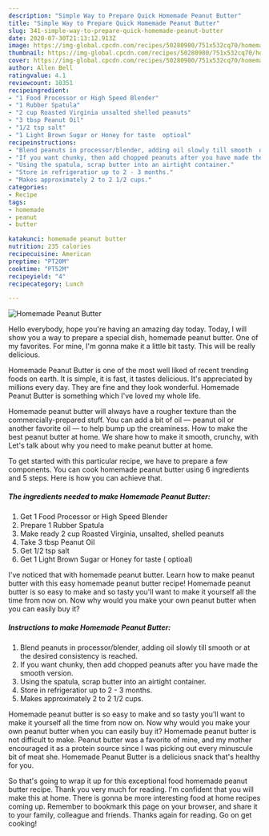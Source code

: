 ```yaml
---
description: "Simple Way to Prepare Quick Homemade Peanut Butter"
title: "Simple Way to Prepare Quick Homemade Peanut Butter"
slug: 341-simple-way-to-prepare-quick-homemade-peanut-butter
date: 2020-07-30T21:13:12.913Z
image: https://img-global.cpcdn.com/recipes/50280980/751x532cq70/homemade-peanut-butter-recipe-main-photo.jpg
thumbnail: https://img-global.cpcdn.com/recipes/50280980/751x532cq70/homemade-peanut-butter-recipe-main-photo.jpg
cover: https://img-global.cpcdn.com/recipes/50280980/751x532cq70/homemade-peanut-butter-recipe-main-photo.jpg
author: Allen Bell
ratingvalue: 4.1
reviewcount: 10351
recipeingredient:
- "1 Food Processor or High Speed Blender"
- "1 Rubber Spatula"
- "2 cup Roasted Virginia unsalted shelled peanuts"
- "3 tbsp Peanut Oil"
- "1/2 tsp salt"
- "1 Light Brown Sugar or Honey for taste  optioal"
recipeinstructions:
- "Blend peanuts in processor/blender, adding oil slowly till smooth  or at the desired consistency  is reached."
- "If you want chunky, then add chopped peanuts after you have made the smooth  version."
- "Using the spatula, scrap butter into an airtight container."
- "Store in refrigeratior up to 2 - 3 months."
- "Makes approximately 2 to 2 1/2 cups."
categories:
- Recipe
tags:
- homemade
- peanut
- butter

katakunci: homemade peanut butter 
nutrition: 235 calories
recipecuisine: American
preptime: "PT20M"
cooktime: "PT52M"
recipeyield: "4"
recipecategory: Lunch

---
```



![Homemade Peanut Butter](https://img-global.cpcdn.com/recipes/50280980/751x532cq70/homemade-peanut-butter-recipe-main-photo.jpg)

Hello everybody, hope you're having an amazing day today. Today, I will show you a way to prepare a special dish, homemade peanut butter. One of my favorites. For mine, I'm gonna make it a little bit tasty. This will be really delicious.

Homemade Peanut Butter is one of the most well liked of recent trending foods on earth. It is simple, it is fast, it tastes delicious. It's appreciated by millions every day. They are fine and they look wonderful. Homemade Peanut Butter is something which I've loved my whole life.

Homemade peanut butter will always have a rougher texture than the commercially-prepared stuff. You can add a bit of oil — peanut oil or another favorite oil — to help bump up the creaminess. How to make the best peanut butter at home. We share how to make it smooth, crunchy, with Let&#39;s talk about why you need to make peanut butter at home.


To get started with this particular recipe, we have to prepare a few components. You can cook homemade peanut butter using 6 ingredients and 5 steps. Here is how you can achieve that.

<!--inarticleads1-->

##### The ingredients needed to make Homemade Peanut Butter:

1. Get 1 Food Processor or High Speed Blender
1. Prepare 1 Rubber Spatula
1. Make ready 2 cup Roasted Virginia, unsalted, shelled peanuts
1. Take 3 tbsp Peanut Oil
1. Get 1/2 tsp salt
1. Get 1 Light Brown Sugar or Honey for taste ( optioal)


I&#39;ve noticed that with homemade peanut butter. Learn how to make peanut butter with this easy homemade peanut butter recipe! Homemade peanut butter is so easy to make and so tasty you&#39;ll want to make it yourself all the time from now on. Now why would you make your own peanut butter when you can easily buy it? 

<!--inarticleads2-->

##### Instructions to make Homemade Peanut Butter:

1. Blend peanuts in processor/blender, adding oil slowly till smooth  or at the desired consistency  is reached.
1. If you want chunky, then add chopped peanuts after you have made the smooth  version.
1. Using the spatula, scrap butter into an airtight container.
1. Store in refrigeratior up to 2 - 3 months.
1. Makes approximately 2 to 2 1/2 cups.


Homemade peanut butter is so easy to make and so tasty you&#39;ll want to make it yourself all the time from now on. Now why would you make your own peanut butter when you can easily buy it? Homemade peanut butter is not difficult to make. Peanut butter was a favorite of mine, and my mother encouraged it as a protein source since I was picking out every minuscule bit of meat she. Homemade Peanut Butter is a delicious snack that&#39;s healthy for you. 

So that's going to wrap it up for this exceptional food homemade peanut butter recipe. Thank you very much for reading. I'm confident that you will make this at home. There is gonna be more interesting food at home recipes coming up. Remember to bookmark this page on your browser, and share it to your family, colleague and friends. Thanks again for reading. Go on get cooking!
